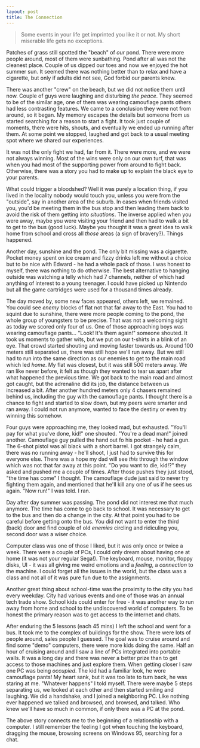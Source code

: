 ```yaml
---
layout: post
title: The Connection
---
```


> Some events in your life get imprinted you like it or not. My short miserable life gets no exceptions.

Patches of grass still spotted the "beach" of _our_ pond. There were more people around, most of them were sunbathing. Pond after all was not the cleanest place. Couple of us dipped our toes and now we enjoyed the hot summer sun. It seemed there was nothing better than to relax and have a cigarette, but only if adults did not see, God forbid our parents knew.

There was another "crew" on the beach, but we did not notice them until now. Couple of guys were laughing and disturbing _the peace_. They seemed to be of the similar age, one of them was wearing camouflage pants others had less contrasting features. We came to a conclusion they were not from around, so it began. My memory escapes the details but someone from us started searching for a reason to start a fight. It took just couple of moments, there were hits, shouts, and eventually we ended up running after them. At some point we stopped, laughed and got back to a usual meeting spot where we shared our experiences.

It was not the only fight we had, far from it. There were more, and we were not always winning. Most of the wins were only on our own turf, that was when you had most of the supporting power from around to fight back. Otherwise, there was a story you had to make up to explain the black eye to your parents.
 
What could trigger a bloodshed? Well it was purely a location thing, if you lived in the locality nobody would touch you, unless you were from the "outside", say in another area of the suburb. In cases when friends visited you, you'd be meeting them in the bus stop and then leading them back to avoid the risk of them getting into _situations_. The inverse applied when you were away, maybe you were visiting your friend and then had to walk a bit to get to the bus (good luck). Maybe you thought it was a great idea to walk home from school and cross all _those_ areas (a sign of bravery?). Things happened.
 
Another day, sunshine and the pond. The only bit missing was a cigarette. Pocket money spent on ice cream and fizzy drinks left me without a choice but to be nice with Edward - he had a whole pack of those. I was honest to myself, there was nothing to do otherwise. The best alternative to hanging outside was watching a telly which had 7 channels, neither of which had anything of interest to a young teenager. I could have picked up Nintendo but all the game cartridges were used for a thousand times already.
 
The day moved by, some new faces appeared, others left, we remained. You could see _enemy_ blocks of flat not that far away to the East. You had to squint due to sunshine, there were more people coming to the pond, the whole group of youngsters to be precise. That was not a welcoming sight as today we scored only four of us. One of those approaching boys was wearing camouflage pants... "Look! It's them again!" someone shouted. It took us moments to gather wits, but we put on our t-shirts in a blink of an eye. That crowd started shouting and moving faster towards us. Around 100 meters still separated us, there was still hope we'll run away. But we still had to run into the same direction as our enemies to get to the main road which led _home_. My flat was closest, but it was still 500 meters away. We ran like never before, it felt as though they wanted to tear us apart after what happened the previous time. We got back to the main road and almost got caught, but the adrenaline did its job, the distance between us increased a bit. After another hundred meters only 4 chasers remained behind us, including the guy with the camouflage pants. I thought there is a chance to fight and started to slow down, but my peers were smarter and ran away. I could not run anymore, wanted to face the destiny or even try winning this somehow.
 
Four guys were approaching me, they looked mad, but exhausted. "You'll pay for what you've done, kid!" one shouted. "You're a dead man!" joined another. Camouflage guy pulled the hand out fo his pocket - he had a gun. The 6-shot pistol was all black with a short barrel. I got strangely calm, there was no running away - he'll shoot, I just had to survive this for everyone else. There was a hope my dad will see _this_ through the window which was not that far away at this point. "Do you want to die, kid!?" they asked and pushed me a couple of times. After those pushes they just stood, "the time has come" I thought. The camouflage dude just said to never try fighting them again, and mentioned that he'll kill any one of us if he sees us again. "Now run!" I was told. I ran.
 
Day after day summer was passing. The pond did not interest me that much anymore. The time has come to go back to school. It was necessary to get to the bus and then do a change in the city. At that point you had to be careful before getting onto the bus. You did not want to enter the third (back) door and find couple of old _enemies_ circling and ridiculing you, second door was a wiser choice.
 
Computer class was one of those I liked, but it was only once or twice a week. There were a couple of PCs, I could only dream about having one at home (it was not your regular Sega!). The keyboard, mouse, monitor, floppy disks, UI - it was all giving me weird emotions and a _feeling_, a _connection_ to the machine. I could forget all the issues in the world, but the class was a class and not all of it was pure fun due to the assignments.
 
Another great thing about school-time was the proximity to the city you had every weekday. City had various events and one of those was an annual tech trade show. School kids could enter for free - it was another way to run away from home and school to the undiscovered world of computers. To be honest the primary reason was to get access to the internet and chats.
 
After enduring the 5 lessons (each 45 mins) I left the school and went for a bus. It took me to the complex of buildings for the show. There were lots of people around, sales people I guessed. The goal was to cruise around and find some "demo" computers, there were more kids doing the same. Half an hour of cruising around and I saw a line of PCs integrated into portable walls. It was a long day and there was never a better prize than to get access to those machines and just explore them. When getting closer I saw one PC was being _occupied_. The kid had a familiar look, he wore camouflage pants! My heart sank, but it was too late to turn back, he was staring at me. "Whatever happens" I told myself. There were maybe 5 steps separating us, we looked at each other and then started smiling and laughing. We did a handshake, and I joined a neighboring PC. Like nothing ever happened we talked and browsed, and browsed, and talked. Who knew we'll have so much in common, if only there was a PC at the pond.

The above story connects me to the beginning of a relationship with a computer. I still remember the feeling I got when touching the keyboard, dragging the mouse, browsing screens on Windows 95, searching for a chat.
